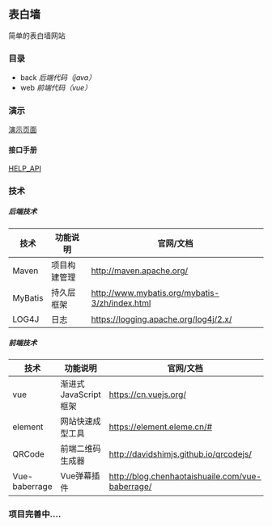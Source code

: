 ## 表白墙

简单的表白墙网站



### 目录

- back   *后端代码（java）*
- web   *前端代码（vue）*



### 演示

[演示页面](http://39.107.228.202:8081/biaobai)



#### 接口手册

[HELP_API](/HELP_API.md)



### 技术

##### 后端技术

| 技术    | 功能说明     | 官网/文档                                      |
| ------- | ------------ | ---------------------------------------------- |
| Maven   | 项目构建管理 | http://maven.apache.org/                       |
| MyBatis | 持久层框架   | http://www.mybatis.org/mybatis-3/zh/index.html |
| LOG4J   | 日志         | https://logging.apache.org/log4j/2.x/          |

##### 前端技术

| 技术          | 功能说明               | 官网/文档                                        |
| ------------- | ---------------------- | ------------------------------------------------ |
| vue           | 渐进式 JavaScript 框架 | https://cn.vuejs.org/                            |
| element       | 网站快速成型工具       | https://element.eleme.cn/#                       |
| QRCode        | 前端二维码生成器       | http://davidshimjs.github.io/qrcodejs/           |
| Vue-baberrage | Vue弹幕插件            | http://blog.chenhaotaishuaile.com/vue-baberrage/ |



### 项目完善中....